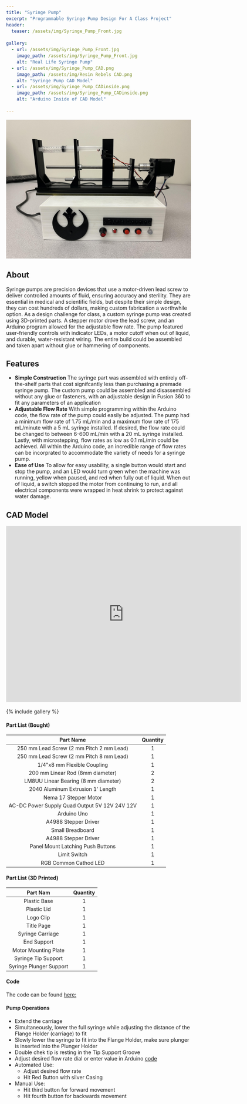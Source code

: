 ```yaml
---
title: "Syringe Pump"
excerpt: "Programmable Syringe Pump Design For A Class Project"
header:
  teaser: /assets/img/Syringe_Pump_Front.jpg

gallery:
  - url: /assets/img/Syringe_Pump_Front.jpg
    image_path: /assets/img/Syringe_Pump_Front.jpg
    alt: "Real Life Syringe Pump"
  - url: /assets/img/Syringe_Pump_CAD.png
    image_path: /assets/img/Resin Rebels CAD.png
    alt: "Syringe Pump CAD Model"
  - url: /assets/img/Syringe_Pump_CADinside.png
    image_path: /assets/img/Syringe_Pump_CADinside.png
    alt: "Arduino Inside of CAD Model"

---
```


<img src="/assets/img/Syringe_Pump_Front.jpg" alt="Philip Butcher" style="width:900px;"/>

## About
Syringe pumps are precision devices that use a motor-driven lead screw to deliver controlled amounts of fluid, ensuring accuracy and sterility. They are essential in medical and scientific fields, but despite their simple design, they can cost hundreds of dollars, making custom fabrication a worthwhile option. As a design challenge for class, a custom syringe pump was created using 3D-printed parts. A stepper motor drove the lead screw, and an Arduino program allowed for the adjustable flow rate. The pump featured user-friendly controls with indicator LEDs, a motor cutoff when out of liquid, and durable, water-resistant wiring. The entire build could be assembled and taken apart without glue or hammering of components.

## Features

* **Simple Construction** The syringe part was assembled with entirely off-the-shelf parts that cost signifcantly less than purchasing a premade syringe pump. The custom pump could be assembled and disassembled without any glue or fasteners, with an adjustable design in Fusion 360 to fit any parameters of an application
* **Adjustable Flow Rate** With simple programming within the Arduino code, the flow rate of the pump could easily be adjusted. The pump had a minimum flow rate of 1.75 mL/min and a maximum flow rate of 175 mL/minute with a 5 mL syringe installed. If desired, the flow rate could be changed to between 6-600 mL/min with a 20 mL syringe installed. Lastly, with microstepping, flow rates as low as 0.1 mL/min could be achieved. All within the Arduino code, an incredible range of flow rates can be incorprated to accommodate the variety of needs for a syringe pump.
* **Ease of Use** To allow for easy usability, a single button would start and stop the pump, and an LED would turn green when the machine was running, yellow when paused, and red when fully out of liquid. When out of liquid, a switch stopped the motor from continuing to run, and all electrical components were wrapped in heat shrink to protect against water damage.

## CAD Model
<iframe src="https://vanderbilt643.autodesk360.com/shares/public/SH286ddQT78850c0d8a4c61ba362f5253333?mode=embed" width="640" height="480" allowfullscreen="true" webkitallowfullscreen="true" mozallowfullscreen="true"  frameborder="0"></iframe>

{% include gallery %}


#### Part List (Bought)

| Part Name                                     | Quantity|
| :--------------------------------------------:|:--:|
| 250 mm Lead Screw (2 mm Pitch 2 mm Lead)      | 1  |
| 250 mm Lead Screw (2 mm Pitch 8 mm Lead)      | 1  |
| 1/4"x8 mm Flexible Coupling                   | 1  |
| 200 mm Linear Rod (8mm diameter)              | 2  |
| LM8UU Linear Bearing (8 mm diameter)          | 2  |
| 2040 Aluminum Extrusion 1' Length             | 1  |
| Nema 17 Stepper Motor                         | 1  |
| AC-DC Power Supply Quad Output 5V 12V 24V 12V | 1  |
| Arduino Uno                                   | 1  |
| A4988 Stepper Driver                          | 1  |
| Small Breadboard                              | 1  |
| A4988 Stepper Driver                          | 1  |
| Panel Mount Latching Push Buttons             | 1  |
| Limit Switch                                  | 1  |
| RGB Common Cathod LED                         | 1  |

#### Part List (3D Printed)

| Part Nam                | Quantity|
| :----------------------:|:--:|
| Plastic Base            | 1  |
| Plastic Lid             | 1  |
| Logo Clip               | 1  |
| Title Page              | 1  |
| Syringe Carriage        | 1  |
| End Support             | 1  |
| Motor Mounting Plate    | 1  |
| Syringe Tip Support     | 1  |
| Syringe Plunger Support | 1  |

#### Code
The code can be found [here:](https://github.com/philipbutcher/philipbutcher.github.io/blob/main/assets/img/Arduino%20Code.txt)

#### Pump Operations

 * Extend the carriage
 * Simultaneously, lower the full syringe while adjusting the distance of the Flange Holder (carriage) to fit
 * Slowly lower the syringe to fit into the Flange Holder, make sure plunger is inserted into the Plunger Holder
 * Double chek tip is resting in the Tip Support Groove
 * Adjust desired flow rate dial or enter value in Arduino [code](https://github.com/philipbutcher/philipbutcher.github.io/blob/main/assets/img/Arduino%20Code.txt)
 * Automated Use:
   * Adjust desired flow rate
   * Hit Red Button with silver Casing
 * Manual Use:
   * Hit third button for forward movement
   * Hit fourth button for backwards movement


